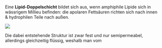 Eine **Lipid-Doppelschicht**  bildet sich aus, wenn amphiphile Lipide sich in wässrigem Millieu befinden: die apolaren Fettsäuren richten sich nach innen & hydrophilen Teile nach außen.

![](https://images.gutefrage.net/media/fragen-antworten/bilder/237668226/0_big.png?v=1486331411000)

Die dabei entstehende Struktur ist zwar fest und nur semipermeabel, allerdings gleichzeitig flüssig, weshalb man vom